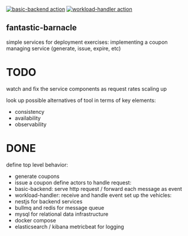 [![basic-backend action](https://github.com/Innfi/fantastic-barnacle/actions/workflows/action.basic-backend.yaml/badge.svg)](https://github.com/Innfi/fantastic-barnacle/actions/workflows/action.basic-backend.yaml)
[![workload-handler action](https://github.com/Innfi/fantastic-barnacle/actions/workflows/action.workload-handler.yaml/badge.svg)](https://github.com/Innfi/fantastic-barnacle/actions/workflows/action.workload-handler.yaml)

## fantastic-barnacle

simple services for deployment exercises: implementing a coupon managing service
 (generate, issue, expire, etc)

# TODO
watch and fix the service components as request rates scaling up 

look up possible alternatives of tool in terms of key elements:
  - consistency
  - availability
  - observability

# DONE
define top level behavior:
  - generate coupons
  - issue a coupon
define actors to handle request:
  - basic-backend: serve http request / forward each message as event
  - workload-handler: receive and handle event
set up the vehicles:
  - nestjs for backend services
  - bullmq and redis for message queue
  - mysql for relational data
infrastructure
  - docker compose
  - elasticsearch / kibana metricbeat for logging
